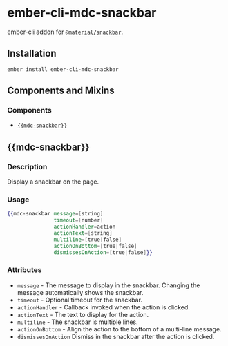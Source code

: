 ember-cli-mdc-snackbar
======================

ember-cli addon for [`@material/snackbar`](https://github.com/material-components/material-components-web/tree/master/packages/mdc-snackbar).

Installation
------------

    ember install ember-cli-mdc-snackbar

Components and Mixins
-----------------------

### Components

* [`{{mdc-snackbar}}`](#mdc-snackbar)


{{mdc-snackbar}}
---------------------

### Description

Display a snackbar on the page.

### Usage

```handlebars
{{mdc-snackbar message=[string]
               timeout=[number]
               actionHandler=action
               actionText=[string]
               multiline=[true|false]
               actionOnBottom=[true|false]
               dismissesOnAction=[true|false]}}
```

### Attributes

* `message` - The message to display in the snackbar. Changing the message automatically shows the snackbar.
* `timeout` - Optional timeout for the snackbar.
* `actionHandler` - Callback invoked when the action is clicked.
* `actionText` - The text to display for the action.
* `multiline` - The snackbar is multiple lines.
* `actionOnBottom` - Align the action to the bottom of a multi-line message.
* `dismissesOnAction`  Dismiss in the snackbar after the action is clicked.
